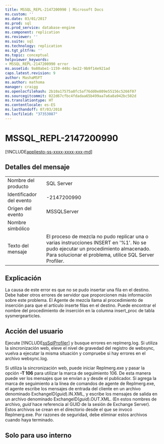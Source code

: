 ```yaml
---
title: MSSQL_REPL-2147200990 | Microsoft Docs
ms.custom: ''
ms.date: 03/01/2017
ms.prod: sql
ms.prod_service: database-engine
ms.component: replication
ms.reviewer: ''
ms.suite: sql
ms.technology: replication
ms.tgt_pltfrm: ''
ms.topic: conceptual
helpviewer_keywords:
- MSSQL_REPL-2147200990 error
ms.assetid: 9a80abe1-1159-448c-be22-9b9f14e921ad
caps.latest.revision: 9
author: MashaMSFT
ms.author: mathoma
manager: craigg
ms.openlocfilehash: 2b10a17575a8fc5af76dd0e809e55156c5266f07
ms.sourcegitcommit: 022d67cfbc4fdadaa65b499aa7a6a8a942bc502d
ms.translationtype: HT
ms.contentlocale: es-ES
ms.lasthandoff: 07/03/2018
ms.locfileid: "37353087"
---
```

# <a name="mssqlrepl-2147200990"></a>MSSQL_REPL-2147200990
[!INCLUDE[appliesto-ss-xxxx-xxxx-xxx-md](../../includes/appliesto-ss-xxxx-xxxx-xxx-md.md)]
    
## <a name="message-details"></a>Detalles del mensaje  
  
|||  
|-|-|  
|Nombre del producto|SQL Server|  
|Identificador del evento|-2147200990|  
|Origen del evento|MSSQLServer|  
|Nombre simbólico||  
|Texto del mensaje|El proceso de mezcla no pudo replicar una o varias instrucciones INSERT en '%1'. No se pudo ejecutar un procedimiento almacenado. Para solucionar el problema, utilice SQL Server Profiler.|  
  
## <a name="explanation"></a>Explicación  
 La causa de este error es que no se pudo insertar una fila en el destino. Debe haber otros errores de servidor que proporcionen más información sobre este problema. El Agente de mezcla llama al procedimiento de inserción para que el artículo inserte filas en el destino. Puede encontrar el nombre del procedimiento de inserción en la columna insert_proc de tabla sysmergearticles.  
  
## <a name="user-action"></a>Acción del usuario  
 Ejecute [!INCLUDE[ssSqlProfiler](../../includes/sssqlprofiler-md.md)] y busque errores en replmerg.log. Si utiliza la sincronización web, eleve el nivel de gravedad del registro de websync, vuelva a ejecutar la misma situación y compruebe si hay errores en el archivo websync.log.  
  
 Si utiliza la sincronización web, puede iniciar Replmerg.exe y pasar la opción **-T 106** para utilizar la marca de seguimiento 106. De esta manera puede ver los mensajes que se envían a y desde el publicador. Si agrega la marca de seguimiento a la línea de comandos de agente de Replmerg.exe, el agente escribe los mensajes de entrada del cliente en un archivo denominado ExchangeID(*guid*).IN.XML, y escribe los mensajes de salida en un archivo denominado ExchangeID(*guid*).OUT.XML. (En estos nombres de archivo, *guid* hace referencia al GUID de la sesión de Exchange Server). Estos archivos se crean en el directorio desde el que se invocó Replmerg.exe. Por razones de seguridad, debe eliminar estos archivos cuando haya terminado.  
  
## <a name="internal-only"></a>Solo para uso interno  
  
